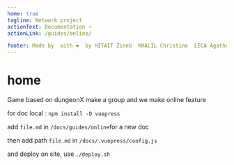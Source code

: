 ```yaml
---
home: true
tagline: Network project
actionText: Documentation →
actionLink: /guides/online/

footer: Made by  with ❤️  by HITAIT Zineb  KHALIL Christine  LECA Agathe  LÉVESQUE Lucas  PORCHET Valentin  ZOUAOUI Sofiane
---
```



# home

Game based on dungeonX make a group and we make online feature

for doc local : `npm install -D vuepress`

add `file.md` in `/docs/guides/online`for a new doc

then add path `file.md` in `/docs/.vuepress/config.js`

and deploy on site, use `./deploy.sh`

